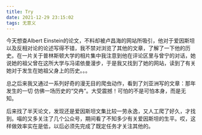 ```yaml
---
title: Try
date: 2021-12-29 23:15:02
tags: 无意义
---
```




今天想查Albert Einstein的论文，不料却被卢昌海的网站所吸引，他对于爱因斯坦以及反相对论的论述写得不错，我不禁对浏览了其他的文章，了解了一下他的历史。在一片关于普林斯顿大学的相片集中我注意到他在评论区里与曾宁的对话，她说她的祖父曾在这所大学与冯诺依曼漫步，于是我又找到了她的网站，读到了有关她对于发生在她祖父身上的历史。。。

总之后来我又通过一系列好奇的漫无目的爬虫动作，看到了刘亚洲写的文章：那年发生的一切 仿佛一场历史的“交冉”。大受震撼！可怕的不是可怕本身，而是无知。

后来找了半天论文，发现还是爱因斯坦文集比较一劳永逸，又人工爬了好久，才找到。喵的又多关注了几个公众号，期间看了不知多少有关爱因斯坦的生平。哎，这样做效率实在是低，以后必须先完成了既定任务才关注其他的。

